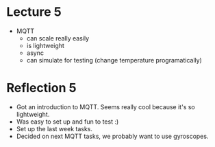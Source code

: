 # Lecture 5

* MQTT
  * can scale really easily
  * is lightweight
  * async
  * can simulate for testing (change temperature programatically)


# Reflection 5

* Got an introduction to MQTT. Seems really cool because it's so lightweight.
* Was easy to set up and fun to test :)
* Set up the last week tasks.
* Decided on next MQTT tasks, we probably want to use gyroscopes.
 
